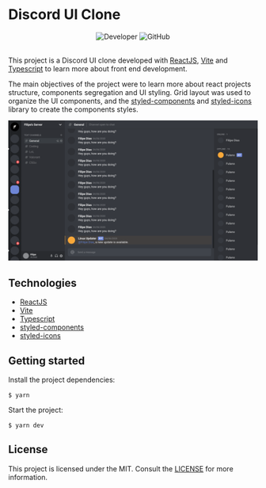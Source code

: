 # Discord UI Clone

<section align="center">
  <img alt="Developer" src="https://img.shields.io/badge/developer-jfilipedias-blue">
  <img alt="GitHub" src="https://img.shields.io/github/license/jfilipedias/discord-ui-clone">
</section>
<br>

This project is a Discord UI clone developed with [ReactJS](https://reactjs.org/), [Vite](https://vitejs.dev/) and [Typescript](https://www.typescriptlang.org/) to learn more about front end development. 

The main objectives of the project were to learn more about react projects structure, components segregation and UI styling. Grid layout was used to organize the UI components, and the [styled-components](https://styled-components.com/) and [styled-icons](https://styled-icons.dev/) library to create the components styles. 

<section>
    <img alt="Project final result image" title="Discord UI Clone" src="./src/assets/cover.png" />
</section>

## Technologies
- [ReactJS](https://reactjs.org/)
- [Vite](https://vitejs.dev/)
- [Typescript](https://www.typescriptlang.org/)
- [styled-components](https://styled-components.com/)
- [styled-icons](https://styled-icons.dev/)

## Getting started
Install the project dependencies:
```shell
$ yarn 
```

Start the project:
```shell
$ yarn dev 
```

## License
This project is licensed under the MIT. Consult the [LICENSE](LICENSE) for more information.

